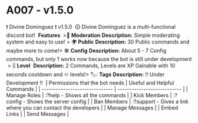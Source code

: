 # A007 - v1.5.0
❗ Divine Dominguez ❗ v1.5.0
​
🛈 Divine Dominguez is a multi-functional discord bot!
​
**Features**
​
&gt;🔨 __**Moderation**__
​
**Description:** Simple moderating system and easy to use!
​
&gt; 🌍 __**Public**__
​
**Description:** 30 Public commands and maybe more to come!
​
&gt; 🛠️ __**Config**__
​
**Description:** About 5 - 7 Config commands, but only 1 works now because the bot is still under development
​
&gt; 🎚️ __**Level**__
​
**Description:** 2 Commands, Levels are XP Gainable with 10 seconds cooldown and ♾️ levels! 
​
&gt; 🏷️: __**Tags**__
​
**Description:** ‼️ Under Development ‼️
​
| Permissions that the bot needs  | Useful and Helpful Commands | 
| ------------------------------  | --------------------------- |
| Manage Roles                    | :?help - Shows all the commands  |
| Kick Members                    | :?config - Shows the server config |
| Ban Members                     | :?support - Gives a link where you can contact the developers |
| Manage Messages |
| Embed Links | 
| Send Messages | 
